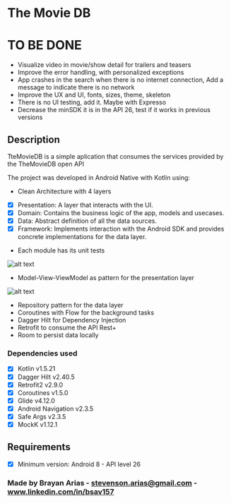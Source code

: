 # The Movie DB

# TO BE DONE
 
 - Visualize video in movie/show detail for trailers and teasers
 - Improve the error handling, with personalized exceptions
 - App crashes in the search when there is no internet connection, Add a message to indicate there is no network
 - Improve the UX and UI, fonts, sizes, theme, skeleton
 - There is no UI testing, add it. Maybe with Expresso
 - Decrease the minSDK it is in the API 26, test if it works in previous versions

## Description

TteMovieDB is a simple aplication that consumes the services provided by the TheMovieDB open API

The project was developed in Android Native with Kotlin using:

- Clean Architecture with 4 layers

- [x] Presentation: A layer that interacts with the UI.
- [x] Domain: Contains the business logic of the app, models and usecases.
- [x] Data: Abstract definition of all the data sources.
- [x] Framework: Implements interaction with the Android SDK and provides concrete implementations for the data layer.

- Each module has its unit tests

![alt text](https://koenig-media.raywenderlich.com/uploads/2019/06/Android-Clean-Architecture.png)

- Model-View-ViewModel as pattern for the presentation layer

![alt text](https://developer.android.com/topic/libraries/architecture/images/final-architecture.png?hl=es-419)

- Repository pattern for the data layer
- Coroutines with Flow for the background tasks
- Dagger Hilt for Dependency Injection
- Retrofit to consume the API Rest+
- Room to persist data locally

### Dependencies used

- [x] Kotlin v1.5.21
- [x] Dagger Hilt v2.40.5
- [x] Retrofit2 v2.9.0
- [x] Coroutines v1.5.0
- [x] Glide v4.12.0
- [x] Android Navigation v2.3.5
- [x] Safe Args v2.3.5
- [x] MockK v1.12.1

## Requirements

- [x] Minimum version: Android 8 - API level 26

### Made by Brayan Arias - stevenson.arias@gmail.com - www.linkedin.com/in/bsav157

 
